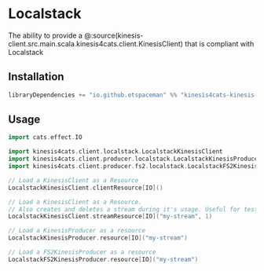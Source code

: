 # Localstack

The ability to provide a @:source(kinesis-client.src.main.scala.kinesis4cats.client.KinesisClient) that is compliant with Localstack

## Installation

```scala
libraryDependencies += "io.github.etspaceman" %% "kinesis4cats-kinesis-client-localstack" % "@VERSION@"
```

## Usage

```scala mdoc:compile-only
import cats.effect.IO

import kinesis4cats.client.localstack.LocalstackKinesisClient
import kinesis4cats.client.producer.localstack.LocalstackKinesisProducer
import kinesis4cats.client.producer.fs2.localstack.LocalstackFS2KinesisProducer

// Load a KinesisClient as a Resource
LocalstackKinesisClient.clientResource[IO]()

// Load a KinesisClient as a Resource.
// Also creates and deletes a stream during it's usage. Useful for tests.
LocalstackKinesisClient.streamResource[IO]("my-stream", 1)

// Load a KinesisProducer as a resource
LocalstackKinesisProducer.resource[IO]("my-stream")

// Load a FS2KinesisProducer as a resource
LocalstackFS2KinesisProducer.resource[IO]("my-stream")
```
